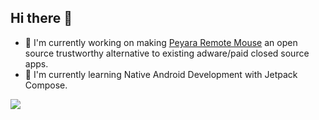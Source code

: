## Hi there 👋

- 🔭 I'm currently working on making [Peyara Remote Mouse](https://github.com/ayonshafiul/peyara-mouse-client) an open source trustworthy alternative to existing adware/paid closed source apps.
- 🌱 I'm currently learning Native Android Development with Jetpack Compose.

![](https://komarev.com/ghpvc/?username=ayonshafiul)
